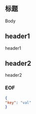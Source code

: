 标题
---

Body

## header1
header1

## header2
header2

### EOF
```json
{
"key": "val"
}
```

[1]: https://xiaolongtongxue.com
